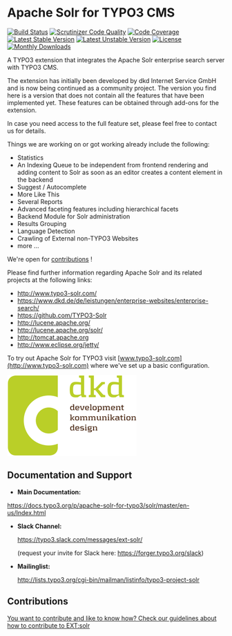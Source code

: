 # Apache Solr for TYPO3 CMS

[![Build Status](https://travis-ci.com/TYPO3-Solr/ext-solr.svg?branch=master)](https://travis-ci.com/TYPO3-Solr/ext-solr)
[![Scrutinizer Code Quality](https://scrutinizer-ci.com/g/TYPO3-Solr/ext-solr/badges/quality-score.png?b=master)](https://scrutinizer-ci.com/g/TYPO3-Solr/ext-solr/?branch=master)
[![Code Coverage](https://scrutinizer-ci.com/g/TYPO3-Solr/ext-solr/badges/coverage.png?b=master)](https://scrutinizer-ci.com/g/TYPO3-Solr/ext-solr/?branch=master)
[![Latest Stable Version](https://poser.pugx.org/apache-solr-for-typo3/solr/v/stable)](https://packagist.org/packages/apache-solr-for-typo3/solr)
[![Latest Unstable Version](https://poser.pugx.org/apache-solr-for-typo3/solr/v/unstable)](https://packagist.org/packages/apache-solr-for-typo3/solr)
[![License](https://poser.pugx.org/apache-solr-for-typo3/solr/license)](https://packagist.org/packages/apache-solr-for-typo3/solr)
[![Monthly Downloads](https://poser.pugx.org/apache-solr-for-typo3/solr/d/monthly)](https://packagist.org/packages/apache-solr-for-typo3/solr)

A TYPO3 extension that integrates the Apache Solr enterprise search server with TYPO3 CMS.

The extension has initially been developed by dkd Internet Service GmbH and is now being continued as a community project. The version you find here is a version that does not contain all the features that have been implemented yet. These features can be obtained through add-ons for the extension.

In case you need access to the full feature set, please feel free to contact us for details.

Things we are working on or got working already include the following:

- Statistics
- An Indexing Queue to be independent from frontend rendering and adding content to Solr as soon as an editor creates a content element in the backend
- Suggest / Autocomplete
- More Like This
- Several Reports
- Advanced faceting features including hierarchical facets
- Backend Module for Solr administration
- Results Grouping
- Language Detection
- Crawling of External non-TYPO3 Websites
- more ...

We're open for [contributions](./CONTRIBUTING.md) !

Please find further information regarding Apache Solr and its related projects at the following links:

- http://www.typo3-solr.com/
- https://www.dkd.de/de/leistungen/enterprise-websites/enterprise-search/
- https://github.com/TYPO3-Solr
- http://lucene.apache.org/
- http://lucene.apache.org/solr/
- http://tomcat.apache.org
- http://www.eclipse.org/jetty/

To try out Apache Solr for TYPO3 visit [www.typo3-solr.com](http://www.typo3-solr.com) where we've set up a basic configuration. 

![dkd Internet Service GmbH](./Resources/Public/Images/dkd_logo.png)

## Documentation and Support

-   **Main Documentation:**

   https://docs.typo3.org/p/apache-solr-for-typo3/solr/master/en-us/Index.html


-   **Slack Channel:**

    https://typo3.slack.com/messages/ext-solr/

    (request your invite for Slack here: https://forger.typo3.org/slack)


-   **Mailinglist:**

    http://lists.typo3.org/cgi-bin/mailman/listinfo/typo3-project-solr

## <a name="Contributions"></a>Contributions

[You want to contribute and like to know how? Check our guidelines about how to contribute to EXT:solr](./CONTRIBUTING.md)
